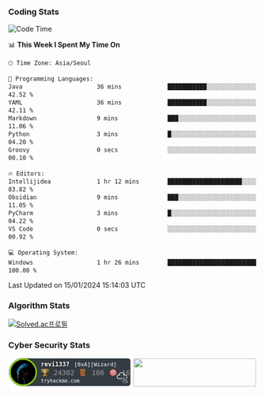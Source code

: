 ### Coding Stats

<!--START_SECTION:waka-->
![Code Time](http://img.shields.io/badge/Code%20Time-1%20hr%2037%20mins-blue)

📊 **This Week I Spent My Time On** 

```text
🕑︎ Time Zone: Asia/Seoul

💬 Programming Languages: 
Java                     36 mins             ███████████░░░░░░░░░░░░░░   42.52 % 
YAML                     36 mins             ███████████░░░░░░░░░░░░░░   42.11 % 
Markdown                 9 mins              ███░░░░░░░░░░░░░░░░░░░░░░   11.06 % 
Python                   3 mins              █░░░░░░░░░░░░░░░░░░░░░░░░   04.20 % 
Groovy                   0 secs              ░░░░░░░░░░░░░░░░░░░░░░░░░   00.10 % 

🔥 Editors: 
Intellijidea             1 hr 12 mins        █████████████████████░░░░   83.82 % 
Obsidian                 9 mins              ███░░░░░░░░░░░░░░░░░░░░░░   11.05 % 
PyCharm                  3 mins              █░░░░░░░░░░░░░░░░░░░░░░░░   04.22 % 
VS Code                  0 secs              ░░░░░░░░░░░░░░░░░░░░░░░░░   00.92 % 

💻 Operating System: 
Windows                  1 hr 26 mins        █████████████████████████   100.00 % 
```


 Last Updated on 15/01/2024 15:14:03 UTC
<!--END_SECTION:waka-->

### Algorithm Stats

[![Solved.ac프로필](http://mazassumnida.wtf/api/v2/generate_badge?boj=revi1337)](https://solved.ac/revi1337)

### Cyber Security Stats

[![revi1337's tryhackme stats](https://raw.githubusercontent.com/Revi1337/Revi1337/main/assets/thm_propic.png)][tryhackme]
[<img src="https://www.hackthebox.com/badge/image/1002993" width="248.01" height="57">][hackthebox]


[website]: https://revi1337.com
[tryhackme]: https://tryhackme.com/p/revi1337
[hackthebox]: https://app.hackthebox.com/profile/1002993
